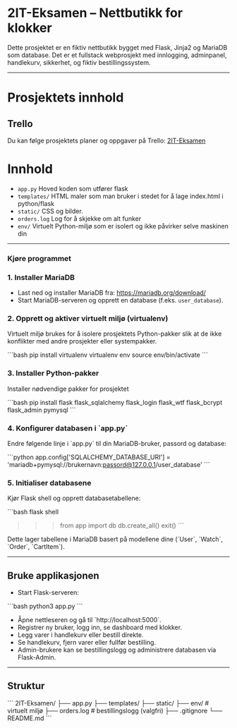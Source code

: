 
# 2IT-Eksamen – Nettbutikk for klokker

Dette prosjektet er en fiktiv nettbutikk bygget med Flask, Jinja2 og MariaDB som database. Det er et fullstack webprosjekt med innlogging, adminpanel, handlekurv, sikkerhet, og fiktiv bestillingssystem.

---
# Prosjektets innhold
## Trello

Du kan følge prosjektets planer og oppgaver på Trello: [2IT-Eksamen](https://trello.com/b/SAroMKd1/2it-eksamen)
# Innhold

- `app.py` Hoved koden som utfører flask 
- `templates/` HTML maler som man bruker i stedet for å lage index.html i python/flask
- `static/` CSS og bilder.
- `orders.log` Log for å skjekke om alt funker
- `env/` Virtuelt Python-miljø som er isolert og ikke påvirker selve maskinen din

---
### Kjøre programmet

### 1. Installer MariaDB


- Last ned og installer MariaDB fra: https://mariadb.org/download/
- Start MariaDB-serveren og opprett en database (f.eks. `user_database`).

### 2. Opprett og aktiver virtuelt miljø (virtualenv)

Virtuelt miljø brukes for å isolere prosjektets Python-pakker slik at de ikke konflikter med andre prosjekter eller systempakker.

\`\`\`bash
pip install virtualenv
virtualenv env
source env/bin/activate 
\`\`\`

### 3. Installer Python-pakker

Installer nødvendige pakker for prosjektet

\`\`\`bash
pip install flask flask_sqlalchemy flask_login flask_wtf flask_bcrypt flask_admin pymysql
\`\`\`

### 4. Konfigurer databasen i \`app.py\`

Endre følgende linje i \`app.py\` til din MariaDB-bruker, passord og database:

\`\`\`python
app.config['SQLALCHEMY_DATABASE_URI'] = 'mariadb+pymysql://brukernavn:passord@127.0.0.1/user_database'
\`\`\`

### 5. Initialiser databasene

Kjør Flask shell og opprett databasetabellene:

\`\`\`bash
flask shell
>>> from app import db
>>> db.create_all()
>>> exit()
\`\`\`

Dette lager tabellene i MariaDB basert på modellene dine (\`User\`, \`Watch\`, \`Order\`, \`CartItem\`).

---

## Bruke applikasjonen

- Start Flask-serveren:

\`\`\`bash
python3 app.py
\`\`\`

- Åpne nettleseren og gå til \`http://localhost:5000\`.
- Registrer ny bruker, logg inn, se dashboard med klokker.
- Legg varer i handlekurv eller bestill direkte.
- Se handlekurv, fjern varer eller fullfør bestilling.
- Admin-brukere kan se bestillingslogg og administrere databasen via Flask-Admin.

---

## Struktur

\`\`\`
2IT-Eksamen/
├── app.py
├── templates/
├── static/
├── env/                 # virtuelt miljø
├── orders.log           # bestillingslogg (valgfri)
├── .gitignore
└── README.md
\`\`\`
